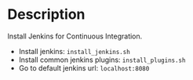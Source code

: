 # Description

Install Jenkins for Continuous Integration.

- Install jenkins: `install_jenkins.sh`
- Install common jenkins plugins: `install_plugins.sh`
- Go to default jenkins url: `localhost:8080`
